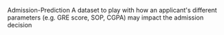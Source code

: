  Admission-Prediction
A dataset to play with how an applicant's different parameters (e.g. GRE score, SOP, CGPA) may impact the admission decision
